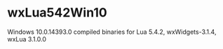 # wxLua542Win10
Windows 10.0.14393.0 compiled binaries for Lua 5.4.2, wxWidgets-3.1.4, wxLua 3.1.0.0
